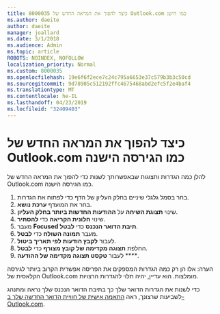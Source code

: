 ```yaml
---
title: 8000035 כיצד להפוך את המראה החדש של Outlook.com כמו הישן
ms.author: daeite
author: daeite
manager: joallard
ms.date: 3/1/2018
ms.audience: Admin
ms.topic: article
ROBOTS: NOINDEX, NOFOLLOW
localization_priority: Normal
ms.custom: 8000035
ms.openlocfilehash: 19e6f6f2ece7c24c795a6653e37c579b3b3c50cd
ms.sourcegitcommit: 9d78905c512192ffc4675468abd2efc5f2e4baf4
ms.translationtype: MT
ms.contentlocale: he-IL
ms.lasthandoff: 04/23/2019
ms.locfileid: "32409403"
---
```

# <a name="how-to-make-the-new-outlookcom-look-like-the-old-version"></a>כיצד להפוך את המראה החדש של Outlook.com כמו הגירסה הישנה

להלן כמה הגדרות ותצוגות שבאפשרותך לשנות כדי להפוך את המראה החדש של Outlook.com כמו הגירסה הישנה.

1. בחר בסמל גלגלי שיניים בחלק העליון של הדף כדי לפתוח את הגדרות.
2. בחר את המועדף **ערכת נושא**.
3. שינוי **תצוגת השיחה** על **ההודעות החדשות ביותר בחלק העליון**.
4. שינוי **חלונית הקריאה** כדי **להסתיר**.
5. מעבר **Focused תיבת הדואר הנכנס** כדי **לבטל**.
6. מעבר **תמונה השולח** כדי **לבטל**. 
7. לעבור **לקבץ הודעות לפי תאריך** **ביטול**. 
8. החלפת **תצוגה מקדימה של קובץ מצורף** כדי **לבטל**. 
9. לעבור **טקסט תצוגה מקדימה של ההודעה** ****.

הערה: אלו הן רק כמה הגדרות המספקים את הפריסה אפשרית הקרוב ביותר לגירסה הקלאסית של Outlook.com מומלצות. הוא עדיין, יהיה תלוי להגדרות הרצויות.

כדי לשנות את הגדרות הדואר שלך כך בתיבת הדואר הנכנס שלך נראה ומתנהג לשביעות שרצונך, ראה [התאמה אישית של חוויית הדואר החדשה שלך ב- Outlook.com](https://support.office.com/article/b41c2ecb-f23c-42b3-b7f8-659646d5e58c).